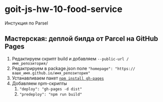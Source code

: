# goit-js-hw-10-food-service


Инстукция по Parsel

## Мастерская: деплой билда от Parcel на GitHub Pages

1. Редактируем скрипт build и добавляем `--public-url /имя_репозитория/`
2. Редактрируем в package.json поле `"homepage": "https://ваше_имя.github.io/имя_репозитория"`
3. Устанавливаем пакет [`npm install gh-pages`](https://www.npmjs.com/package/gh-pages)
4. Добавляем npm-скрипты
   1. `"deploy": "gh-pages -d dist"`
   2. `"predeploy": "npm run build"`
